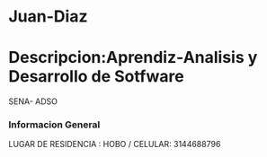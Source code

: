 # Juan-Diaz
# Descripcion:Aprendiz-Analisis y Desarrollo de Sotfware
SENA- ADSO 

### Informacion General

LUGAR DE RESIDENCIA : HOBO /
CELULAR: 3144688796
